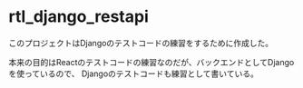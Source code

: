 # rtl_django_restapi

このプロジェクトはDjangoのテストコードの練習をするために作成した。

本来の目的はReactのテストコードの練習なのだが、バックエンドとしてDjangoを使っているので、
Djangoのテストコードも練習として書いている。

